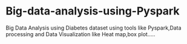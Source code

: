 # Big-data-analysis-using-Pyspark
Big Data Analysis using Diabetes dataset using tools like Pyspark,Data processing and Data Visualization like Heat map,box plot.....
